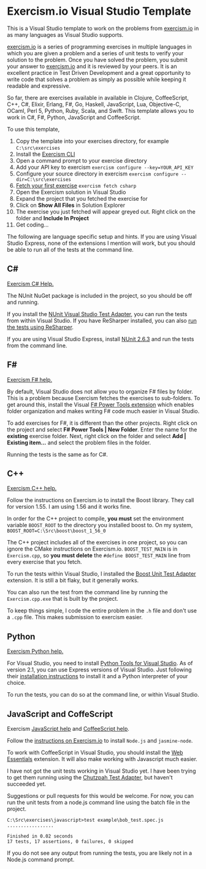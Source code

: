 # Exercism.io Visual Studio Template #

This is a Visual Studio template to work on the problems from [exercism.io](http://exercism.io) in as many languages as Visual Studio supports.

[exercism.io](http://exercism.io) is a series of programming exercises in multiple languages in which you are given a problem and a series of unit tests to verify your solution to the problem. Once you have solved the problem, you submit your answer to [exercism.io](http://exercism.io) and it is reviewed by your peers. It is an excellent practice in Test Driven Development and a great opportunity to write code that solves a problem as simply as possible while keeping it readable and expressive.

So far, there are exercises available in available in Clojure, CoffeeScript, C++, C#, Elixir, Erlang, F#, Go, Haskell, JavaScript, Lua, Objective-C, OCaml, Perl 5, Python, Ruby, Scala, and Swift. This template allows you to work in C#, F#, Python, JavaScript and CoffeeScript.

To use this template,

1. Copy the template into your exercises directory, for example `C:\src\exercises`
2. Install the [Exercism CLI](http://help.exercism.io/installing-the-cli.html)
3. Open a command prompt to your exercise directory 
4. Add your API key to exercism `exercism configure --key=YOUR_API_KEY`
5. Configure your source directory in exercism `exercism configure --dir=C:\src\exercises`
6. [Fetch your first exercise](http://help.exercism.io/fetching-exercises.html) `exercism fetch csharp`
7. Open the Exercism solution in Visual Studio
8. Expand the project that you fetched the exercise for
9. Click on **Show All Files** in Solution Explorer
10. The exercise you just fetched will appear greyed out. Right click on the folder and **Include In Project**
11. Get coding...

The following are language specific setup and hints. If you are using Visual Studio Express, none of the extensions I mention will work, but you should be able to run all of the tests at the command line.

## C# ##

[Exercism C# Help.](http://help.exercism.io/getting-started-with-csharp.html)

The NUnit NuGet package is included in the project, so you should be off and running.

If you install the [NUnit Visual Studio Test Adapter](https://visualstudiogallery.msdn.microsoft.com/6ab922d0-21c0-4f06-ab5f-4ecd1fe7175d), you can run the tests from within Visual Studio. If you have ReSharper installed, you can also [run the tests using ReSharper](https://www.jetbrains.com/resharper/features/unit_testing.html).

If you are using Visual Studio Express, install [NUnit 2.6.3](http://www.nunit.org/) and run the tests from the command line.

## F# ##

[Exercism F# help.](http://help.exercism.io/getting-started-with-fsharp.html)

By default, Visual Studio does not allow you to organize F# files by folder. This is a problem because Exercism fetches the exercises to sub-folders. To get around this, install the Visual [F# Power Tools extension](http://fsprojects.github.io/VisualFSharpPowerTools/) which enables folder organization and makes writing F# code much easier in Visual Studio.

To add exercises for F#, it is different than the other projects. Right click on the project and select **F# Power Tools | New Folder**. Enter the name for the **existing** exercise folder. Next, right click on the folder and select **Add | Existing item...** and select the problem files in the folder. 

Running the tests is the same as for C#.

## C++ ##

[Exercism C++ help.](http://help.exercism.io/getting-started-with-cpp.html)

Follow the instructions on Exercism.io to install the Boost library. They call for version 1.55. I am using 1.56 and it works fine. 

In order for the C++ project to compile, **you must** set the environment variable `BOOST_ROOT` to the directory you installed boost to. On my system, `BOOST_ROOT=C:\Src\boost\boost_1_56_0`

The C++ project includes all of the exercises in one project, so you can ignore the CMake instructions on Exercism.io. `BOOST_TEST_MAIN` is in `Exercism.cpp`, so **you must delete** the `#define BOOST_TEST_MAIN` line from every exercise that you fetch. 

To run the tests within Visual Studio, I installed the [Boost Unit Test Adapter](https://visualstudiogallery.msdn.microsoft.com/5f4ae1bd-b769-410e-8238-fb30beda987f) extension. It is still a bit flaky, but it generally works.

You can also run the test from the command line by running the `Exercism.cpp.exe` that is built by the project.

To keep things simple, I code the entire problem in the `.h` file and don't use a `.cpp` file. This makes submission to exercism easier. 

## Python ##

[Exercism Python help.](http://help.exercism.io/getting-started-with-python.html)

For Visual Studio, you need to install [Python Tools for Visual Studio](https://visualstudiogallery.msdn.microsoft.com/5f4ae1bd-b769-410e-8238-fb30beda987f). As of version 2.1, you can use Express versions of Visual Studio. Just following their [installation instructions](https://pytools.codeplex.com/wikipage?title=PTVS%20Installation) to install it and a Python interpreter of your choice.

To run the tests, you can do so at the command line, or within Visual Studio.

## JavaScript and CoffeScript ##

Exercism [JavaScript help](http://help.exercism.io/getting-started-with-javascript.html) and [CoffeeScript help](http://help.exercism.io/getting-started-with-coffeescript.html).

Follow the [instructions on Exercism.io](http://help.exercism.io/getting-started-with-javascript.html) to install `Node.js` and `jasmine-node`.

To work with CoffeeScript in Visual Studio, you should install the [Web Essentials](http://vswebessentials.com/) extension. It will also make working with Javascript much easier.

I have not got the unit tests working in Visual Studio yet. I have been trying to get them running using the [Chutzpah Test Adapter](http://mmanela.github.io/chutzpah/), but haven't succeeded yet.

Suggestions or pull requests for this would be welcome. For now, you can run the unit tests from a node.js command line using the batch file in the project.

```
C:\Src\exercises\javascript>test example\bob_test.spec.js
.................

Finished in 0.02 seconds
17 tests, 17 assertions, 0 failures, 0 skipped
```

If you do not see any output from running the tests, you are likely not in a Node.js command prompt.